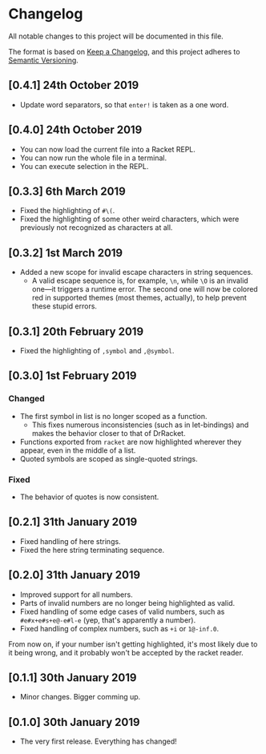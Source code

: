# Changelog

All notable changes to this project will be documented in this file.

The format is based on [Keep a Changelog](https://keepachangelog.com/en/1.0.0/),
and this project adheres to [Semantic Versioning](https://semver.org/spec/v2.0.0.html).

## [0.4.1] 24th October 2019

- Update word separators, so that `enter!` is taken as a one word.

## [0.4.0] 24th October 2019

- You can now load the current file into a Racket REPL.
- You can now run the whole file in a terminal.
- You can execute selection in the REPL.

## [0.3.3] 6th March 2019

- Fixed the highlighting of `#\(`.
- Fixed the highlighting of some other weird characters, which were previously not recognized as characters at all.

## [0.3.2] 1st March 2019

- Added a new scope for invalid escape characters in string sequences.
  - A valid escape sequence is, for example, `\n`, while `\O` is an invalid one—it triggers a runtime error. The second one will now be colored red in supported themes (most themes, actually), to help prevent these stupid errors.

## [0.3.1] 20th February 2019

- Fixed the highlighting of `,symbol` and `,@symbol`.

## [0.3.0] 1st February 2019

### Changed

- The first symbol in list is no longer scoped as a function.
  - This fixes numerous inconsistencies (such as in let-bindings) and makes the behavior closer to that of DrRacket.
- Functions exported from `racket` are now highlighted wherever they appear, even in the middle of a list.
- Quoted symbols are scoped as single-quoted strings.

### Fixed

- The behavior of quotes is now consistent.

## [0.2.1] 31th January 2019

- Fixed handling of here strings.
- Fixed the here string terminating sequence.

## [0.2.0] 31th January 2019

- Improved support for all numbers.
- Parts of invalid numbers are no longer being highlighted as valid.
- Fixed handling of some edge cases of valid numbers, such as `#e#x+e#s+e@-e#l-e` (yep, that's apparently a number).
- Fixed handling of complex numbers, such as `+i` or `1@-inf.0`.

From now on, if your number isn't getting highlighted, it's most likely due to it being wrong, and it probably won't be accepted by the racket reader.

## [0.1.1] 30th January 2019

- Minor changes. Bigger comming up.

## [0.1.0] 30th January 2019

- The very first release. Everything has changed!
